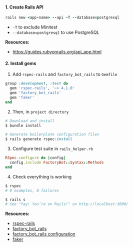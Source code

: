 #### 1. Create Rails API

```rb
rails new <app-name> --api -T --database=postgresql
```

- `-T` to exclude Minitest
- `--database=postgresql` to use PostgreSQL

**Resources:**
- https://guides.rubyonrails.org/api_app.html

#### 2. Install gems

1. Add `rspec-rails` and `factory_bot_rails` to `Gemfile`
```rb
group :development, :test do
  gem 'rspec-rails', '~> 4.1.0'
  gem 'factory_bot_rails'
  gem 'faker'
end
```
2. Then, in `project directory`
```rb
# Download and install
$ bundle install

# Generate boilerplate configuration files
$ rails generate rspec:install
```
3. Configure test suite in `rails_helper.rb`
```rb
RSpec.configure do |config|
  config.include FactoryBot::Syntax::Methods
end
```
4. Check everything is working
```rb
$ rspec
# 0 examples, 0 failures

$ rails s
# See "Yay! You’re on Rails!" on http://localhost:3000/ 
```

**Resources:**
- [rspec-rails](https://github.com/rspec/rspec-rails#installation)
- [factory_bot_rails](https://github.com/thoughtbot/factory_bot_rails#configuration)
- [factory_bot_rails configuration](https://github.com/thoughtbot/factory_bot/blob/master/GETTING_STARTED.md#configure-your-test-suite)
- [faker](https://github.com/faker-ruby/faker)
